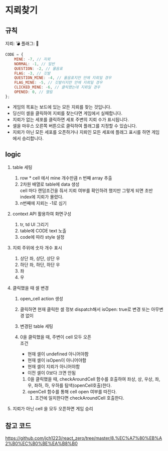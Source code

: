 # 지뢰찾기

## 규칙

지뢰: 💣
플래그: 🚩

```js
CODE = {
    MINE: -7, // 지뢰
    NORMAL: -1, // 일반
    QUESTION: -2, // 물음표
    FLAG: -3, // 깃발
    QUESTION_MINE: -4, // 물음표지만 안에 지뢰일 경우
    FLAG_MINE: -5, // 깃발이지만 안에 지뢰일 경우
    CLICKED_MINE: -6, // 클릭했는데 지뢰일 경우
    OPENED: 0, // 열림
};
```

-   게임의 목표는 보드에 있는 모든 지뢰를 찾는 것입니다.
-   딩신이 셀을 클릭하여 지뢰를 찾는다면 게임에서 실패합니다.
-   지뢰가 없는 세포를 클릭하면 세포 주변의 지뢰 수가 표시됩니다.
-   셀을 마우스 오른쪽 버튼으로 클릭하여 플래그를 지정할 수 있습니다.
-   지뢰가 아닌 모든 세포를 오픈하거나 지뢰인 모든 세포에 플래그 표시를 하면 게임에서 승리합니다.

## logic

1.  table 세팅
    1. row \* cell 에서 mine 개수만큼 n 번째 array 추출
    2. 2차원 배열로 table에 data 생성<br/>
       cell 마다 랜덤조건을 줘서 지뢰 여부를 확인하려 했지만 그렇게 되면 초반 index에 지뢰가 몰렸다.
    3. n번째에 지뢰는 -1로 심기
2.  context API 활용하여 화면구성
    1. tr, td UI 그리기
    2. table에 CODE text 노출
    3. code에 따라 style 설정
3.  지뢰 주위에 숫자 개수 표시

    1. 상단 좌, 상단, 상단 우
    2. 하단 좌, 하단, 하단 우
    3. 좌
    4. 우

4.  클릭했을 때 셀 변경

    1. open_cell action 생성
    2. 클릭하면 현재 클릭한 셀 정보 dispatch해서 isOpen: true로 변경 또는 아무변경 없이
    3. 변경된 table 세팅
    4. 0을 클릭했을 때, 주변이 cell 모두 오픈<br/>
       조건 <br/>

        - 현재 셀이 undefined 아니어야함
        - 현재 셀이 isOpen이 아니어야함
        - 현재 셀이 지뢰가 아니어야함
        - 이전 셀이 0보다 크면 안됨

        1. 0을 클릭했을 때, checkAroundCell 함수를 호출하여 좌상, 상, 우상, 좌, 우, 좌하, 하, 우하를 탐색(openCell호출)한다.
        2. openCell 함수를 통해 cell open 여부를 따진다.
            1. 조건에 일치한다면 checkAroundCell 호출한다.

5.  지뢰가 아닌 cell 을 모두 오픈하면 게임 승리

## 참고 코드

https://github.com/jch1223/react_zero/tree/master/8.%EC%A7%80%EB%A2%B0%EC%B0%BE%EA%B8%B0
